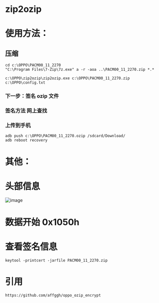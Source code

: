 # zip2ozip

# 使用方法：  
## 压缩  
  `cd c:\OPPO\PACM00_11_2270`  
  `"C:\Program Files\7-Zip\7z.exe" a -r -aoa ..\PACM00_11_2270.zip *.*`  

  `c:\OPPO\zip2ozip\zip2ozip.exe c:\OPPO\PACM00_11_2270.zip c:\OPPO\config.txt`
###  下一步：签名 ozip 文件
  ### 签名方法 网上查找
  ### 上传到手机
  `adb push c:\OPPO\PACM00_11_2270.ozip /sdcard/Download/`  
  `adb reboot recovery`  

# 其他：
# 头部信息
  ![image](https://github.com/pxysea/zip2ozip/assets/3711185/1e7d2f3f-53dd-4884-95fe-23676ba2f59a)
# 数据开始 0x1050h

# 查看签名信息
  `keytool -printcert -jarfile PACM00_11_2270.zip`
  
# 引用
`https://github.com/affggh/oppo_ozip_encrypt`


